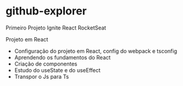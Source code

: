 # github-explorer

Primeiro Projeto Ignite React RocketSeat

Projeto em React

- Configuração do projeto em React, config do webpack e tsconfig
- Aprendendo os fundamentos do React
- Criação de componentes
- Estudo do useState e do useEffect
- Transpor o Js para Ts